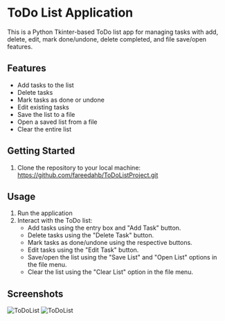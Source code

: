 # ToDo List Application
This is a Python Tkinter-based ToDo list app for managing tasks with add, delete, edit, mark done/undone, delete completed, and file save/open features.

## Features

- Add tasks to the list
- Delete tasks
- Mark tasks as done or undone
- Edit existing tasks
- Save the list to a file
- Open a saved list from a file
- Clear the entire list

## Getting Started
1. Clone the repository to your local machine: https://github.com/fareedahb/ToDoListProject.git

## Usage
1. Run the application
2. Interact with the ToDo list:
   - Add tasks using the entry box and "Add Task" button.
   - Delete tasks using the "Delete Task" button.
   - Mark tasks as done/undone using the respective buttons.
   - Edit tasks using the "Edit Task" button.
   - Save/open the list using the "Save List" and "Open List" options in the file menu.
   - Clear the list using the "Clear List" option in the file menu.

  ## Screenshots
  ![ToDoList](https://github.com/fareedahB/ToDoListProject/assets/123029866/8af7eac5-0fa1-4ce3-b7cb-7797db4b08b6)
![ToDoList](https://github.com/fareedahB/ToDoListProject/assets/123029866/8af7eac5-0fa1-4ce3-b7cb-7797db4b08b6)
